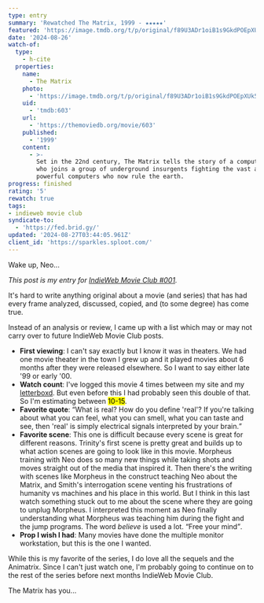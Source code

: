 ```yaml
---
type: entry
summary: 'Rewatched The Matrix, 1999 - ★★★★★'
featured: 'https://image.tmdb.org/t/p/original/f89U3ADr1oiB1s9GkdPOEpXUk5H.jpg'
date: '2024-08-26'
watch-of:
  type:
    - h-cite
  properties:
    name:
      - The Matrix
    photo:
      - 'https://image.tmdb.org/t/p/original/f89U3ADr1oiB1s9GkdPOEpXUk5H.jpg'
    uid:
      - 'tmdb:603'
    url:
      - 'https://themoviedb.org/movie/603'
    published:
      - '1999'
    content:
      - >-
        Set in the 22nd century, The Matrix tells the story of a computer hacker
        who joins a group of underground insurgents fighting the vast and
        powerful computers who now rule the earth.
progress: finished
rating: '5'
rewatch: true
tags:
- indieweb movie club
syndicate-to:
  - 'https://fed.brid.gy/'
updated: '2024-08-27T03:44:05.961Z'
client_id: 'https://sparkles.sploot.com/'
---
```

<span class="matrix">
  <span class="typewriter">Wake up, Neo...</span>
</span>

<i>This post is my entry for <a href="https://marksuth.dev/posts/2024/08/indieweb-movie-club-august-2024-the-matrix-1999">IndieWeb Movie Club #001</a>.</i>

It's hard to write anything original about a movie (and series) that has had every frame analyzed, discussed, copied, and (to some degree) has come true.

Instead of an analysis or review, I came up with a list which may or may not carry over to future IndieWeb Movie Club posts.

- **First viewing**: I can't say exactly but I know it was in theaters. We had one movie theater in the town I grew up and it played movies about 6 months after they were released elsewhere. So I want to say either late '99 or early '00.
- **Watch count**: I've logged this movie 4 times between my site and my [letterboxd](https://letterboxd.com/benji/film/the-matrix/diary/). But even before this I had probably seen this double of that. So I'm estimating between <mark>10-15</mark>.
- **Favorite quote**: <q>What is real? How do you define 'real'? If you're talking about what you can feel, what you can smell, what you can taste and see, then 'real' is simply electrical signals interpreted by your brain.</q>
- **Favorite scene**: This one is difficult because every scene is great for different reasons. Trinity's first scene is pretty great and builds up to what action scenes are going to look like in this movie. Morpheus training with Neo does so many new things while taking shots and moves straight out of the media that inspired it. Then there's the writing with scenes like Morpheus in the construct teaching Neo about the Matrix, and Smith's interrogation scene venting his frustrations of humanity vs machines and his place in this world. But I think in this last watch something stuck out to me about the scene where they are going to unplug Morpheus. I interpreted this moment as Neo finally understanding what Morpheus was teaching him during the fight and the jump programs. The word <i>believe</i> is used a lot. <q>Free your mind</q>.
- **Prop I wish I had**: Many movies have done the multiple monitor workstation, but this is the one I wanted.

While this is my favorite of the series, I do love all the sequels and the Animatrix. Since I can't just watch one, I'm probably going to continue on to the rest of the series before next months IndieWeb Movie Club.

<span class="matrix">
  <span class="typewriter" style="animation-delay: 15s">The Matrix has you...</span>
</span>
